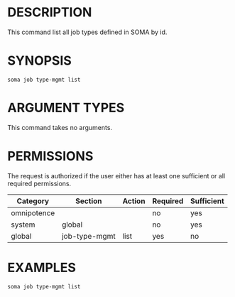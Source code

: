 # DESCRIPTION

This command list all job types defined in SOMA by id.

# SYNOPSIS

```
soma job type-mgmt list
```

# ARGUMENT TYPES

This command takes no arguments.

# PERMISSIONS

The request is authorized if the user either has at least one
sufficient or all required permissions.

Category | Section | Action | Required | Sufficient
 ------- | ------- | ------ | -------- | ----------
omnipotence | | | no | yes
system | global | | no | yes
global | job-type-mgmt | list | yes | no

# EXAMPLES

```
soma job type-mgmt list
```
